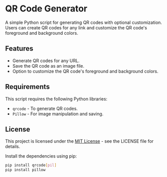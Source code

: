 # QR Code Generator

A simple Python script for generating QR codes with optional customization. Users can create QR codes for any link and customize the QR code's foreground and background colors.

## Features

- Generate QR codes for any URL.
- Save the QR code as an image file.
- Option to customize the QR code's foreground and background colors.

## Requirements

This script requires the following Python libraries:

- `qrcode` - To generate QR codes.
- `Pillow` - For image manipulation and saving.

## License

This project is licensed under the [MIT License](LICENSE) - see the LICENSE file for details.


Install the dependencies using pip:

```bash
pip install qrcode[pil]
pip install pillow

